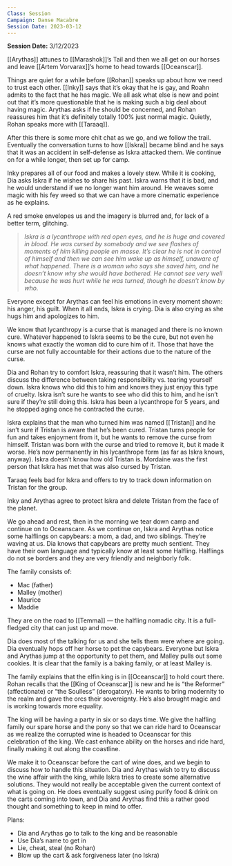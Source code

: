 ```yaml
---
Class: Session
Campaign: Danse Macabre
Session Date: 2023-03-12
---
```

**Session Date:** 3/12/2023

[[Arythas]] attunes to [[Marashok]]’s Tail and then we all get on our horses and leave [[Artem Vorvarax]]’s home to head towards [[Oceanscar]].

Things are quiet for a while before [[Rohan]] speaks up about how we need to trust each other. [[Inky]] says that it’s okay that he is gay, and Roahn admits to the fact that he has magic. We all ask what else is new and point out that it’s more questionable that he is making such a big deal about having magic. Arythas asks if he should be concerned, and Rohan reassures him that it’s definitely totally 100% just normal magic. Quietly, Rohan speaks more with [[Taraaq]].

After this there is some more chit chat as we go, and we follow the trail. Eventually the conversation turns to how [[Iskra]] became blind and he says that it was an accident in self-defense as Iskra attacked them. We continue on for a while longer, then set up for camp.

Inky prepares all of our food and makes a lovely stew. While it is cooking, Dia asks Iskra if he wishes to share his past. Iskra warns that it is bad, and he would understand if we no longer want him around. He weaves some magic with his fey weed so that we can have a more cinematic experience as he explains.

A red smoke envelopes us and the imagery is blurred and, for lack of a better term, glitching. 

>*Iskra is a lycanthrope with red open eyes, and he is huge and covered in blood. He was cursed by somebody and we see flashes of moments of him killing people en masse. It’s clear he is not in control of himself and then we can see him wake up as himself, unaware of what happened. There is a woman who says she saved him, and he doesn’t know why she would have bothered. He cannot see very well because he was hurt while he was turned, though he doesn’t know by who.*

Everyone except for Arythas can feel his emotions in every moment shown: his anger, his guilt. When it all ends, Iskra is crying. Dia is also crying as she hugs him and apologizes to him.

We know that lycanthropy is a curse that is managed and there is no known cure. Whatever happened to Iskra seems to be the cure, but not even he knows what exactly the woman did to cure him of it. Those that have the curse are not fully accountable for their actions due to the nature of the curse.

Dia and Rohan try to comfort Iskra, reassuring that it wasn’t him. The others discuss the difference between taking responsibility vs. tearing yourself down. Iskra knows who did this to him and knows they just enjoy this type of cruelty. Iskra isn’t sure he wants to see who did this to him, and he isn’t sure if they’re still doing this. Iskra has been a lycanthrope for 5 years, and he stopped aging once he contracted the curse.

Iskra explains that the man who turned him was named [[Tristan]] and he isn’t sure if Tristan is aware that he’s been cured. Tristan turns people for fun and takes enjoyment from it, but he wants to remove the curse from himself. Tristan was born with the curse and tried to remove it, but it made it worse. He’s now permanently in his lycanthrope form (as far as Iskra knows, anyway). Iskra doesn’t know how old Tristan is. Mordaine was the first person that Iskra has met that was also cursed by Tristan.

Taraaq feels bad for Iskra and offers to try to track down information on Tristan for the group.

Inky and Arythas agree to protect Iskra and delete Tristan from the face of the planet.

We go ahead and rest, then in the morning we tear down camp and continue on to Oceanscare. As we continue on, Iskra and Arythas notice some halflings on capybears: a mom, a dad, and two siblings. They’re waving at us. Dia knows that capybears are pretty much sentient. They have their own language and typically know at least some Halfling. Halflings do not se borders and they are very friendly and neighborly folk.

The family consists of:
- Mac (father)
- Malley (mother)
- Maurice
- Maddie

They are on the road to [[Temma]] — the halfling nomadic city. It is a full-fledged city that can just up and move.

Dia does most of the talking for us and she tells them were where are going. Dia eventually hops off her horse to pet the capybears. Everyone but Iskra and Arythas jump at the opportunity to pet them, and Malley pulls out some cookies. It is clear that the family is a baking family, or at least Malley is.

The family explains that the elfin king is in [[Oceanscar]] to hold court there. Rohan recalls that the [[King of Oceanscar]] is new and he is “the Reformer” (affectionate) or “the Soulless” (derogatory). He wants to bring modernity to the realm and gave the orcs their sovereignty. He’s also brought magic and is working towards more equality.

The king will be having a party in six or so days time. We give the halfling family our spare horse and the pony so that we can ride hard to Oceanscar as we realize the corrupted wine is headed to Oceanscar for this celebration of the king. We cast enhance ability on the horses and ride hard, finally making it out along the coastline.

We make it to Oceanscar before the cart of wine does, and we begin to discuss how to handle this situation. Dia and Arythas wish to try to discuss the wine affair with the king, while Iskra tries to create some alternative solutions. They would not really be acceptable given the current context of what is going on. He does eventually suggest using purify food & drink on the carts coming into town, and Dia and Arythas find this a rather good thought and something to keep in mind to offer.

Plans:
- Dia and Arythas go to talk to the king and be reasonable
- Use Dia’s name to get in
- Lie, cheat, steal (no Rohan)
- Blow up the cart & ask forgiveness later (no Iskra)